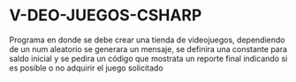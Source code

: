 # V-DEO-JUEGOS-CSHARP
Programa en donde se debe crear una tienda de videojuegos, dependiendo de un num aleatorio se generara un mensaje, se definira una constante para saldo inicial y se pedira un código que mostrata un reporte final indicando si es posible o no adquirir el juego solicitado
